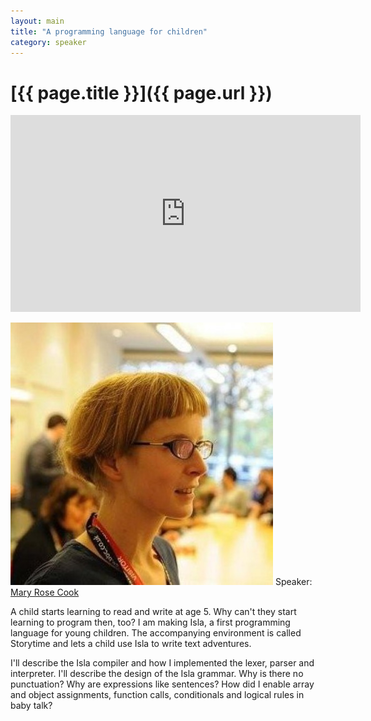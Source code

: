 ```yaml
---
layout: main
title: "A programming language for children"
category: speaker
---
```


# [{{ page.title }}]({{ page.url }})

<iframe width="560" height="315" src="http://www.youtube.com/embed/qDZ5Ku6whi0" frameborder="0" allowfullscreen="true">
</iframe>

<a href="http://maryrosecook.com"><img src="/images/mary-rose-cook.jpeg" class="speaker" alt="Mary Rose Cook"></a>
Speaker: <a href="http://maryrosecook.com">Mary Rose Cook</a>

A child starts learning to read and write at age 5.  Why can't they start learning to program then, too? I am making Isla, a first programming language for young children. The accompanying environment is called Storytime and lets a child use Isla to write text adventures.

I'll describe the Isla compiler and how I implemented the lexer, parser and interpreter.  I'll describe the design of the Isla grammar.  Why is there no punctuation?  Why are expressions like sentences?  How did I enable array and object assignments, function calls, conditionals and logical rules in baby talk?

